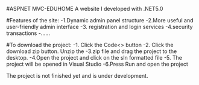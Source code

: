 #ASPNET MVC-EDUHOME
A website I developed with .NET5.0

#Features of the site:
-1.Dynamic admin panel structure
-2.More useful and user-friendly admin interface
-3. registration and login services
-4.security transactions
-......

#To download the project:
-1. Click the Code<> button
-2. Click the download zip button.
Unzip the 
-3.zip file and drag the project to the desktop.
-4.Open the project and click on the sln formatted file
-5. The project will be opened in Visual Studio
-6.Press Run and open the project

The project is not finished yet and is under development.
